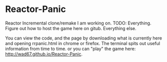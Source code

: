 # Reactor-Panic
Reactor Incremental clone/remake I am working on.
TODO:
Everything.
Figure out how to host the game here on gitub.
Everything else.

You can view the code, and the page by downloading what is currently here and opening rrpanic.html in chrome or firefox.
The terminal spits out useful information from time to time.
or you can "play" the game here: http://wad67.github.io/Reactor-Panic.
